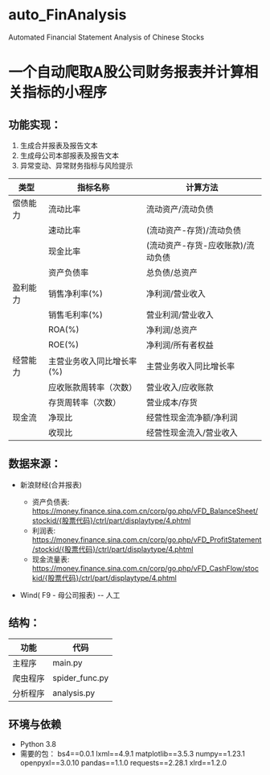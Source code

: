 # auto_FinAnalysis
Automated Financial Statement Analysis of Chinese Stocks

# 一个自动爬取A股公司财务报表并计算相关指标的小程序

## 功能实现：

1. 生成合并报表及报告文本
2. 生成母公司本部报表及报告文本
3. 异常变动、异常财务指标与风险提示

| 类型   | 指标名称           | 计算方法                |
|------|----------------|---------------------|
| 偿债能力 | 流动比率           | 流动资产/流动负债           |
|      | 速动比率           | (流动资产-存货)/流动负债      |
|      | 现金比率           | (流动资产-存货-应收账款)/流动负债 |
|      | 资产负债率          | 总负债/总资产             |
| 盈利能力 | 销售净利率(%)       | 净利润/营业收入            |
|      | 销售毛利率(%)       | 营业利润/营业收入           |
|      | ROA(%)         | 净利润/总资产             |
|      | ROE(%)         | 净利润/所有者权益           |
| 经营能力 | 主营业务收入同比增长率(%) | 主营业务收入同比增长率         |
|      | 应收账款周转率（次数）    | 营业收入/应收账款           |
|      | 存货周转率（次数）      | 营业成本/存货             |
| 现金流  | 净现比            | 经营性现金流净额/净利润        |
|      | 收现比            | 经营性现金流入/营业收入        |

## 数据来源：
* 新浪财经(合并报表)
    * 资产负债表:  
    https://money.finance.sina.com.cn/corp/go.php/vFD_BalanceSheet/stockid/{股票代码}/ctrl/part/displaytype/4.phtml
    * 利润表:  
    https://money.finance.sina.com.cn/corp/go.php/vFD_ProfitStatement/stockid/{股票代码}/ctrl/part/displaytype/4.phtml
    * 现金流量表:  
    https://money.finance.sina.com.cn/corp/go.php/vFD_CashFlow/stockid/{股票代码}/ctrl/part/displaytype/4.phtml

* Wind( F9 - 母公司报表) -- 人工

## 结构：
|功能|代码|
|---|---|
|主程序|main.py|
|爬虫程序|spider_func.py|
|分析程序|analysis.py|

## 环境与依赖
* Python 3.8
* 需要的包：
   bs4==0.0.1
   lxml==4.9.1
   matplotlib==3.5.3
   numpy==1.23.1
   openpyxl==3.0.10
   pandas==1.1.0
   requests==2.28.1
   xlrd==1.2.0
